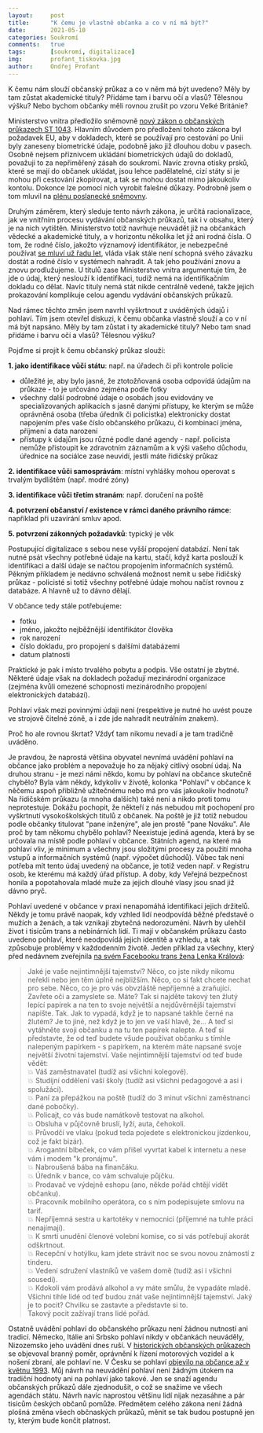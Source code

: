 ```yaml
---
layout:     post
title:      "K čemu je vlastně občanka a co v ní má být?"
date:       2021-05-10
categories: Soukromí
comments:   true
tags:       [soukromí, digitalizace]
img:        profant_tiskovka.jpg
author:     Ondřej Profant
---
```



K čemu nám slouží občanský průkaz a co v něm má být uvedeno? Měly by tam zůstat akademické tituly? Přidáme tam i barvu očí a vlasů? Tělesnou výšku? Nebo bychom občanky měli rovnou zrušit po vzoru Velké Británie?

<!--more-->

Ministerstvo vnitra předložilo sněmovně [nový zákon o občanských průkazech ST 1043](https://www.psp.cz/sqw/historie.sqw?o=8&T=1043). Hlavním důvodem pro předložení tohoto zákona byl požadavek EU, aby v dokladech, které se používají pro cestování po Unii byly zaneseny biometrické údaje, podobně jako již dlouhou dobu v pasech. Osobně nejsem příznivcem ukládání biometrických údajů do dokladů, považuji to za nepřiměřený zásah do soukromí. Navíc zrovna otisky prsků, které se mají do občanek ukládat, jsou lehce padělatelné, cizí státy si je mohou při cestování zkopírovat, a tak se mohou dostat mimo jakoukoliv kontolu. Dokonce lze pomocí nich vyrobit falešné důkazy. Podrobně jsem o tom mluvil na [plénu poslanecké sněmovny](https://www.psp.cz/eknih/2017ps/stenprot/087schuz/s087326.htm#r6).

Druhým záměrem, který sleduje tento návrh zákona, je určitá racionalizace, jak ve vnitřním procesu vydávání občanských průkazů, tak i v obsahu, který je na nich vytištěn. Ministerstvo totiž navrhuje neuvádět již na občankách vědecké a akademické tituly, a v horizontu několika let již ani rodná čísla. O tom, že rodné číslo, jakožto významový identifikátor, je nebezpečné používat [se mluví už řadu let](https://www.idnes.cz/zpravy/domaci/rodne-cislo-obcansky-prukaz-identita-legislativa-mlsna.A191127_155157_domaci_lre), vláda však stále není schopná svého závazku dostát a rodné číslo v systémech nahradit. A tak jeho používání znovu a znovu prodlužujeme. U titulů zase Ministerstvo vnitra argumentuje tím, že jde o údaj, který neslouží k identifikaci, tudíž nemá na identifikačním dokladu co dělat. Navíc tituly nemá stát nikde centrálně vedené, takže jejich prokazování komplikuje celou agendu vydávání občanských průkazů.

Nad rámec těchto změn jsem navrhl vyškrtnout z uváděných údajů i pohlaví. Tím jsem otevřel diskuzi, k čemu občanka vlastně slouží a co v ní má být napsáno. Měly by tam zůstat i ty akademické tituly? Nebo tam snad přidáme i barvu očí a vlasů? Tělesnou výšku?

Pojďme si projít k čemu občanský průkaz slouží:

**1. jako identifikace vůči státu**: např. na úřadech či při kontrole policie
- důležité je, aby bylo jasné, že ztotožňovaná osoba odpovídá údajům na průkaze - to je určováno zejména podle fotky
- všechny další podrobné údaje o osobách jsou evidovány ve specializovaných aplikacích s jasně danými přístupy, ke kterým se může oprávněná osoba (třeba úředník či policistka) elektronicky dostat napojením přes vaše číslo občanského průkazu, či kombinací jména, příjmení a data narození
- přístupy k údajům jsou různé podle dané agendy - např. policista nemůže přistoupit ke zdravotním záznamům a k výši vašeho důchodu, úřednice na sociálce zase neuvidí, jestli máte řidičský průkaz

**2. identifikace vůči samosprávám**: místní vyhlášky mohou operovat s trvalým bydlištěm (např. modré zóny)

**3. identifikace vůči třetím stranám**: např. doručení na poště

**4. potvrzení občanství / existence v rámci daného právního rámce**: například při uzavírání smluv apod.

**5. potvrzení zákonných požadavků**: typický je věk

Postupující digitalizace s sebou nese vyšší propojení databází. Není tak nutné psát všechny potřebné údaje na kartu, stačí, když karta poslouží k identifikaci a další údaje se načtou propojením informačních systémů. Pěkným příkladem je nedávno schválená možnost nemít u sebe řidičský průkaz - policisté si totiž všechny potřebné údaje mohou načíst rovnou z databáze. A hlavně už to dávno dělají.

V občance tedy stále potřebujeme:
-  fotku
-  jméno, jakožto nejběžnější identifikátor člověka
-  rok narození
-  číslo dokladu, pro propojení s dalšími databázemi
-  datum platnosti

Praktické je pak i místo trvalého pobytu a podpis. Vše ostatní je zbytné. Některé údaje však na dokladech požadují mezinárodní organizace (zejména kvůli omezené schopnosti mezinárodního propojení elektronických databází).

Pohlaví však mezi povinnými údaji není (respektive je nutné ho uvést pouze ve strojově čitelné zóně, a i zde jde nahradit neutrálním znakem).

Proč ho ale rovnou škrtat? Vždyť tam nikomu nevadí a je tam tradičně uváděno.

Je pravdou, že naprostá většina obyvatel nevnímá uvádění pohlaví na občance jako problém a nepovažuje ho za nějaký citlivý osobní údaj. Na druhou stranu - je mezi námi někdo, komu by pohlaví na občance skutečně chybělo? Byla vám někdy, kdykoliv v životě, kolonka "Pohlaví" v občance k něčemu aspoň přibližně užitečnému nebo má pro vás jakoukoliv hodnotu? Na řidičském průkazu (a mnoha dalších) také není a nikdo proti tomu neprotestuje. Dokážu pochopit, že někteří z nás nebudou mít pochopení pro vyškrtnutí vysokoškolských titulů z občanek. Na poště je již totiž nebudou podle občanky titulovat "pane inženýre", ale jen prostě "pane Nováku". Ale proč by tam někomu chybělo pohlaví? Neexistuje jediná agenda, která by se určovala na místě podle pohlaví v občance. Státních agend, na které má pohlaví vliv, je minimum a všechny jsou složitými procesy za použití mnoha vstupů a informačních systémů (např. výpočet důchodů). Vůbec tak není potřeba mít tento údaj uvedený na občance, je totiž veden např. v Registru osob, ke kterému má každý úřad přístup. A doby, kdy Veřejná bezpečnost honila a popotahovala mladé muže za jejich dlouhé vlasy jsou snad již dávno pryč.


Pohlaví uvedené v občance v praxi nenapomáhá identifikaci jejich držitelů. Někdy je tomu právě naopak, kdy vzhled lidí neodpovídá běžné představě o mužích a ženách, a tak vznikají zbytečná nedorozumění. Návrh by ulehčil život i tisícům trans a nebinárních lidí. Ti mají v občanském průkazu často uvedeno pohlaví, které neodpovídá jejich identitě a vzhledu, a tak způsobuje problémy v každodenním životě. Jeden příklad za všechny, který před nedávnem zveřejnila [na svém Facebooku trans žena Lenka Králová](https://www.facebook.com/lenka.kralova.10888/posts/474141417234783):

>Jaké je vaše nejintimnější tajemství? Něco, co jste nikdy nikomu neřekli nebo jen těm úplně nejbližším. Něco, co si fakt chcete nechat pro sebe. Něco, co je pro vás obvzláště nepříjemné a zraňující. Zavřete oči a zamyslete se. Máte? Tak si najděte takový ten žlutý lepící papírek a na ten to svoje největší a nejdůvěrnější tajemství napište. Tak. Jak to vypadá, když je to napsané takhle černé na žlutém? Je to jiné, než když je to jen ve vaší hlavě, že...
>A teď si vytáhněte svoji občanku a na tu ten papírek nalepte. A teď si představte, že od teď budete všude používat občanku s tímhle nalepeným papírkem - s papírkem, na kterém máte napsané svoje největší životní tajemství.
>Vaše nejintimnější tajemství od teď bude vědět:  
>💥 Váš zaměstnavatel (tudíž asi všichni kolegové).  
💥 Studijní oddělení vaší školy (tudíž asi všichni pedagogové a asi i spolužáci).  
💥 Paní za přepážkou na poště (tudíž do 3 minut všichni zaměstnanci dané pobočky).  
💥 Policajt, co vás bude namátkově testovat na alkohol.  
💥 Obsluha v půjčovně bruslí, lyží, auta, čehokoli.  
💥 Průvodčí ve vlaku (pokud teda pojedete s elektronickou jízdenkou, což je fakt bizár).  
💥 Arogantní blbeček, co vám přišel vyvrtat kabel k internetu a nese vám i modem "k pronájmu".  
💥 Nabroušená bába na finančáku.  
💥 Úředník v bance, co vám schvaluje půjčku.  
💥 Prodavač ve výdejně eshopu (ano, někde pořád chtějí vidět občanku).  
💥 Pracovník mobilního operátora, co s ním podepisujete smlovu na tarif.  
💥 Nepříjemná sestra u kartotéky v nemocnici (příjemné na tuhle práci nenajímají).  
💥 K smrti unudění členové volební komise, co si vás potřebují akorát odškrtnout.  
💥 Recepční v hotýlku, kam jdete strávit noc se svou novou známostí z tinderu.  
💥 Vedení sdružení vlastníků ve vašem domě (tudíž asi i všichni sousedi).  
💥 Kdokoli vám prodává alkohol a vy máte smůlu, že vypadáte mladě.  
Všichni tihle lidé od teď budou znát vaše nejintimnější tajemství. Jaký je to pocit? Chvilku se zastavte a představte si to.  
Takový pocit zažívají trans lidé pořád.

Ostatně uvádění pohlaví do občanského průkazu není žádnou nutností ani tradicí. Německo, Itálie ani Srbsko pohlaví nikdy v občankách neuváděly, Nizozemsko jeho uvádění dnes ruší. V [historických občanských průkazech](https://is.muni.cz/th/2514/pravf_m/Diplomka_zriha_final.pdf) se objevoval branný poměr, oprávnění k řízení motorových vozidel a k nošení zbraní, ale pohlaví ne. V Česku se pohlaví [objevilo na občance až v květnu 1993](https://www.mvcr.cz/soubor/obcanske-prukazy-bez-strojove-citelnych-udaju.aspx).
Můj návrh na neuvádění pohlaví není žádným útokem na tradiční hodnoty ani na pohlaví jako takové. Jen se snaží agendu občanských průkazů dále zjednodušit, o což se snažíme ve všech agendách státu. Návrh navíc naprostou většinu lidí nijak nezasáhne a pár tisícům českých občanů pomůže.
Předmětem celého zákona není žádná plošná změna všech občnaských průkazů, měnit se tak budou postupně jen ty, kterým bude končit platnost.

